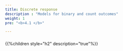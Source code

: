 ```yaml
---
title: Discrete response
description : "Models for binary and count outcomes"
weight: 1
pre: "<b>4.1 </b>"

---
```


#####   

{{%children style="h2" description="true"%}}
